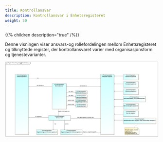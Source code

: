 ```yaml
---
title: Kontrollansvar
description: Kontrollansvar i Enhetsregisteret
weight: 50
---
```


{{% children description="true" /%}}

Denne visningen viser ansvars-og rollefordelingen mellom Enhetsregisteret og tilknyttede register, der kontrollansvaret varier med organisasjonsform og tjenestevarianter.

![tilknyttetRegister](https://github.com/brreg/informasjonsmodeller/blob/main/enhetsregisteret/forretningsobjektmodeller/kontrollansvar.jpg?raw=true)
